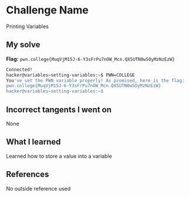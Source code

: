 # Challenge Name
Printing Variables

## My solve
**Flag:** `pwn.college{MuqVjM15J-6-Y3sFrPu7nOW_Mcn.QX5UTN0wSOyMzNzEzW}`

```bash
Connected!
hacker@variables~setting-variables:~$ PWN=COLLEGE
You've set the PWN variable properly! As promised, here is the flag:
pwn.college{MuqVjM15J-6-Y3sFrPu7nOW_Mcn.QX5UTN0wSOyMzNzEzW}
hacker@variables~setting-variables:~$
```
## Incorrect tangents I went on
None

## What I learned
Learned how to store a value into a variable

## References 
No outside reference used